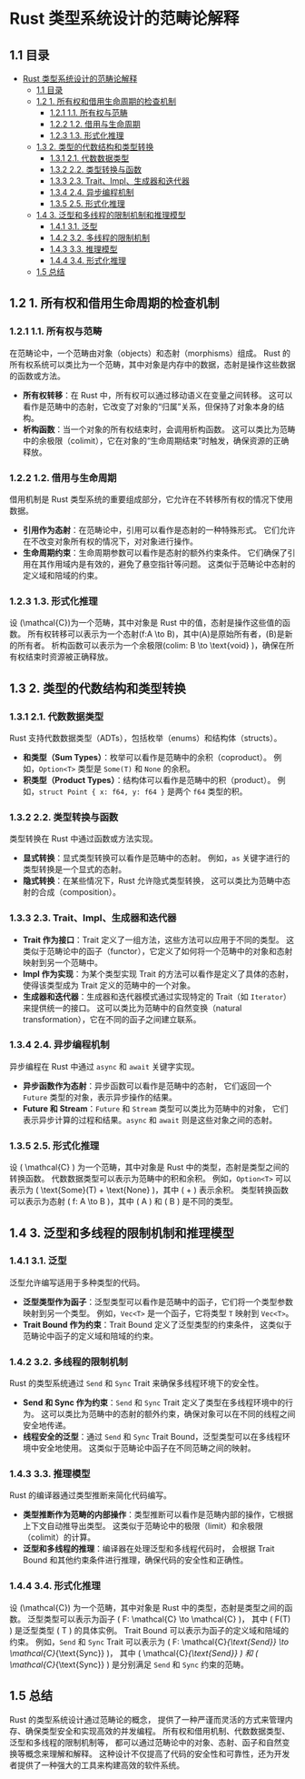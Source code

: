 # Rust 类型系统设计的范畴论解释

## 1.1 目录

- [Rust 类型系统设计的范畴论解释](#rust-类型系统设计的范畴论解释)
  - [1.1 目录](#11-目录)
  - [1.2 1. 所有权和借用生命周期的检查机制](#12-1-所有权和借用生命周期的检查机制)
    - [1.2.1 1.1. 所有权与范畴](#121-11-所有权与范畴)
    - [1.2.2 1.2. 借用与生命周期](#122-12-借用与生命周期)
    - [1.2.3 1.3. 形式化推理](#123-13-形式化推理)
  - [1.3 2. 类型的代数结构和类型转换](#13-2-类型的代数结构和类型转换)
    - [1.3.1 2.1. 代数数据类型](#131-21-代数数据类型)
    - [1.3.2 2.2. 类型转换与函数](#132-22-类型转换与函数)
    - [1.3.3 2.3. Trait、Impl、生成器和迭代器](#133-23-traitimpl生成器和迭代器)
    - [1.3.4 2.4. 异步编程机制](#134-24-异步编程机制)
    - [1.3.5 2.5. 形式化推理](#135-25-形式化推理)
  - [1.4 3. 泛型和多线程的限制机制和推理模型](#14-3-泛型和多线程的限制机制和推理模型)
    - [1.4.1 3.1. 泛型](#141-31-泛型)
    - [1.4.2 3.2. 多线程的限制机制](#142-32-多线程的限制机制)
    - [1.4.3 3.3. 推理模型](#143-33-推理模型)
    - [1.4.4 3.4. 形式化推理](#144-34-形式化推理)
  - [1.5 总结](#15-总结)

## 1.2 1. 所有权和借用生命周期的检查机制

### 1.2.1 1.1. 所有权与范畴

在范畴论中，一个范畴由对象（objects）和态射（morphisms）组成。
Rust 的所有权系统可以类比为一个范畴，其中对象是内存中的数据，态射是操作这些数据的函数或方法。

- **所有权转移**：在 Rust 中，所有权可以通过移动语义在变量之间转移。
这可以看作是范畴中的态射，它改变了对象的“归属”关系，但保持了对象本身的结构。
- **析构函数**：当一个对象的所有权结束时，会调用析构函数。
这可以类比为范畴中的余极限（colimit），它在对象的“生命周期结束”时触发，确保资源的正确释放。

### 1.2.2 1.2. 借用与生命周期

借用机制是 Rust 类型系统的重要组成部分，它允许在不转移所有权的情况下使用数据。

- **引用作为态射**：在范畴论中，引用可以看作是态射的一种特殊形式。
它们允许在不改变对象所有权的情况下，对对象进行操作。
- **生命周期约束**：生命周期参数可以看作是态射的额外约束条件。
它们确保了引用在其作用域内是有效的，避免了悬空指针等问题。
这类似于范畴论中态射的定义域和陪域的约束。

### 1.2.3 1.3. 形式化推理

设 \(\mathcal{C}\)为一个范畴，其中对象是 Rust 中的值，态射是操作这些值的函数。
所有权转移可以表示为一个态射\(f:A \to B\)，其中\(A\)是原始所有者，\(B\)是新的所有者。
析构函数可以表示为一个余极限\(colim: B \to \text{void} \)，确保在所有权结束时资源被正确释放。

## 1.3 2. 类型的代数结构和类型转换

### 1.3.1 2.1. 代数数据类型

Rust 支持代数数据类型（ADTs），包括枚举（enums）和结构体（structs）。

- **和类型（Sum Types）**：枚举可以看作是范畴中的余积（coproduct）。
例如，`Option<T>` 类型是 `Some(T)` 和 `None` 的余积。
- **积类型（Product Types）**：结构体可以看作是范畴中的积（product）。
例如，`struct Point { x: f64, y: f64 }` 是两个 `f64` 类型的积。

### 1.3.2 2.2. 类型转换与函数

类型转换在 Rust 中通过函数或方法实现。

- **显式转换**：显式类型转换可以看作是范畴中的态射。
例如，`as` 关键字进行的类型转换是一个显式的态射。
- **隐式转换**：在某些情况下，Rust 允许隐式类型转换，
这可以类比为范畴中态射的合成（composition）。

### 1.3.3 2.3. Trait、Impl、生成器和迭代器

- **Trait 作为接口**：Trait 定义了一组方法，这些方法可以应用于不同的类型。
这类似于范畴论中的函子（functor），它定义了如何将一个范畴中的对象和态射映射到另一个范畴中。
- **Impl 作为实现**：为某个类型实现 Trait 的方法可以看作是定义了具体的态射，
使得该类型成为 Trait 定义的范畴中的一个对象。
- **生成器和迭代器**：生成器和迭代器模式通过实现特定的 Trait（如 `Iterator`）来提供统一的接口。
这可以类比为范畴中的自然变换（natural transformation），它在不同的函子之间建立联系。

### 1.3.4 2.4. 异步编程机制

异步编程在 Rust 中通过 `async` 和 `await` 关键字实现。

- **异步函数作为态射**：异步函数可以看作是范畴中的态射，
它们返回一个 `Future` 类型的对象，表示异步操作的结果。
- **Future 和 Stream**：`Future` 和 `Stream` 类型可以类比为范畴中的对象，
它们表示异步计算的过程和结果。`async` 和 `await` 则是这些对象之间的态射。

### 1.3.5 2.5. 形式化推理

设 \( \mathcal{C} \) 为一个范畴，其中对象是 Rust 中的类型，态射是类型之间的转换函数。
代数数据类型可以表示为范畴中的积和余积。
例如，`Option<T>` 可以表示为 \( \text{Some}(T) + \text{None} \)，其中 \( + \) 表示余积。
类型转换函数可以表示为态射 \( f: A \to B \)，其中 \( A \) 和 \( B \) 是不同的类型。

## 1.4 3. 泛型和多线程的限制机制和推理模型

### 1.4.1 3.1. 泛型

泛型允许编写适用于多种类型的代码。

- **泛型类型作为函子**：泛型类型可以看作是范畴中的函子，它们将一个类型参数映射到另一个类型。
例如，`Vec<T>` 是一个函子，它将类型 `T` 映射到 `Vec<T>`。
- **Trait Bound 作为约束**：Trait Bound 定义了泛型类型的约束条件，
这类似于范畴论中函子的定义域和陪域的约束。

### 1.4.2 3.2. 多线程的限制机制

Rust 的类型系统通过 `Send` 和 `Sync` Trait 来确保多线程环境下的安全性。

- **Send 和 Sync 作为约束**：`Send` 和 `Sync` Trait 定义了类型在多线程环境中的行为。
这可以类比为范畴中的态射的额外约束，确保对象可以在不同的线程之间安全地传递。
- **线程安全的泛型**：通过 `Send` 和 `Sync` Trait Bound，泛型类型可以在多线程环境中安全地使用。
这类似于范畴论中函子在不同范畴之间的映射。

### 1.4.3 3.3. 推理模型

Rust 的编译器通过类型推断来简化代码编写。

- **类型推断作为范畴的内部操作**：类型推断可以看作是范畴内部的操作，它根据上下文自动推导出类型。
这类似于范畴论中的极限（limit）和余极限（colimit）的计算。
- **泛型和多线程的推理**：编译器在处理泛型和多线程代码时，
会根据 Trait Bound 和其他约束条件进行推理，确保代码的安全性和正确性。

### 1.4.4 3.4. 形式化推理

设 \(\mathcal{C}\) 为一个范畴，其中对象是 Rust 中的类型，态射是类型之间的函数。
泛型类型可以表示为函子 \( F: \mathcal{C} \to \mathcal{C} \)，
其中 \( F(T) \) 是泛型类型 \( T \) 的具体实例。
Trait Bound 可以表示为函子的定义域和陪域的约束。
例如，`Send` 和 `Sync` Trait 可以表示为
\( F: \mathcal{C}_{\text{Send}} \to \mathcal{C}_{\text{Sync}} \)，
其中 \( \mathcal{C}_{\text{Send}} \) 和 \( \mathcal{C}_{\text{Sync}} \)
是分别满足 `Send` 和 `Sync` 约束的范畴。

## 1.5 总结

Rust 的类型系统设计通过范畴论的概念，
提供了一种严谨而灵活的方式来管理内存、确保类型安全和实现高效的并发编程。
所有权和借用机制、代数数据类型、泛型和多线程的限制机制等，
都可以通过范畴论中的对象、态射、函子和自然变换等概念来理解和解释。
这种设计不仅提高了代码的安全性和可靠性，还为开发者提供了一种强大的工具来构建高效的软件系统。
